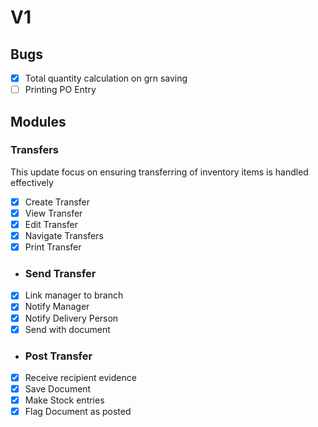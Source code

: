 # V1
## Bugs
 - [x] Total quantity calculation on grn saving
 - [ ] Printing PO Entry
## Modules
### Transfers
This update focus on ensuring transferring of inventory items is handled effectively
- [x] Create Transfer
- [x] View Transfer
- [x] Edit Transfer
- [x] Navigate Transfers
- [x] Print Transfer
-  ### Send Transfer
  -[x] Link manager to branch
  -[x] Notify Manager
  -[x] Notify Delivery Person
  -[x] Send with document
-  ### Post Transfer
  -[x] Receive recipient evidence
  -[x] Save Document
  -[x] Make Stock entries
  -[x] Flag Document as posted